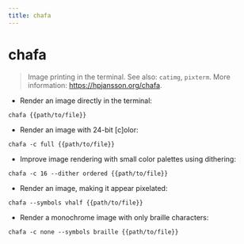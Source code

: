 ```yaml
---
title: chafa
---
```

# chafa

> Image printing in the terminal.
> See also: `catimg`, `pixterm`.
> More information: <https://hpjansson.org/chafa>.

- Render an image directly in the terminal:

`chafa {{path/to/file}}`

- Render an image with 24-bit [c]olor:

`chafa -c full {{path/to/file}}`

- Improve image rendering with small color palettes using dithering:

`chafa -c 16 --dither ordered {{path/to/file}}`

- Render an image, making it appear pixelated:

`chafa --symbols vhalf {{path/to/file}}`

- Render a monochrome image with only braille characters:

`chafa -c none --symbols braille {{path/to/file}}`
